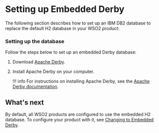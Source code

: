 # Setting up Embedded Derby

The following section describes how to set up an IBM DB2 database to
replace the default H2 database in your WSO2 product:

### Setting up the database

Follow the steps below to set up an embedded Derby database:

1.  Download [Apache Derby](http://apache.mesi.com.ar/db/derby/db-derby-10.8.2.2/).
2.  Install Apache Derby on your computer.

    !!! info 
        For instructions on installing Apache Derby, see the [Apache Derby
        documentation](http://db.apache.org/derby/manuals/).

## What's next

By default, all WSO2 products are configured to use the embedded H2
database. To configure your product with it, see [Changing to Embedded
Derby](../../administer/changing-to-embedded-derby).
